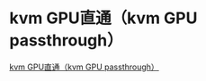 # kvm GPU直通（kvm GPU passthrough）
[kvm GPU直通（kvm GPU passthrough）](https://aiwithcloud.com/2022/03/29/kvm-gpu%e7%9b%b4%e9%80%9a%ef%bc%88kvm-gpu-passthrough%ef%bc%89/)